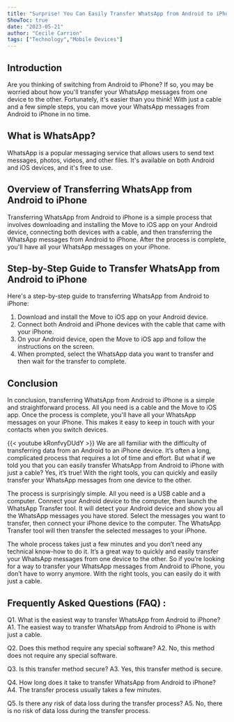 ```yaml
---
title: "Surprise! You Can Easily Transfer WhatsApp from Android to iPhone with Just a Cable!"
ShowToc: true 
date: "2023-05-21"
author: "Cecile Carrion" 
tags: ["Technology","Mobile Devices"]
---
```

## Introduction 

Are you thinking of switching from Android to iPhone? If so, you may be worried about how you'll transfer your WhatsApp messages from one device to the other. Fortunately, it's easier than you think! With just a cable and a few simple steps, you can move your WhatsApp messages from Android to iPhone in no time. 

## What is WhatsApp?

WhatsApp is a popular messaging service that allows users to send text messages, photos, videos, and other files. It's available on both Android and iOS devices, and it's free to use.

## Overview of Transferring WhatsApp from Android to iPhone

Transferring WhatsApp from Android to iPhone is a simple process that involves downloading and installing the Move to iOS app on your Android device, connecting both devices with a cable, and then transferring the WhatsApp messages from Android to iPhone. After the process is complete, you'll have all your WhatsApp messages on your iPhone.

## Step-by-Step Guide to Transfer WhatsApp from Android to iPhone

Here's a step-by-step guide to transferring WhatsApp from Android to iPhone: 

1. Download and install the Move to iOS app on your Android device. 
2. Connect both Android and iPhone devices with the cable that came with your iPhone. 
3. On your Android device, open the Move to iOS app and follow the instructions on the screen. 
4. When prompted, select the WhatsApp data you want to transfer and then wait for the transfer to complete. 

## Conclusion

In conclusion, transferring WhatsApp from Android to iPhone is a simple and straightforward process. All you need is a cable and the Move to iOS app. Once the process is complete, you'll have all your WhatsApp messages on your iPhone. This makes it easy to keep in touch with your contacts when you switch devices.

{{< youtube kRonfvyDUdY >}} 
We are all familiar with the difficulty of transferring data from an Android to an iPhone device. It’s often a long, complicated process that requires a lot of time and effort. But what if we told you that you can easily transfer WhatsApp from Android to iPhone with just a cable? Yes, it’s true! With the right tools, you can quickly and easily transfer your WhatsApp messages from one device to the other.

The process is surprisingly simple. All you need is a USB cable and a computer. Connect your Android device to the computer, then launch the WhatsApp Transfer tool. It will detect your Android device and show you all the WhatsApp messages you have stored. Select the messages you want to transfer, then connect your iPhone device to the computer. The WhatsApp Transfer tool will then transfer the selected messages to your iPhone.

The whole process takes just a few minutes and you don’t need any technical know-how to do it. It’s a great way to quickly and easily transfer your WhatsApp messages from one device to the other. So if you’re looking for a way to transfer your WhatsApp messages from Android to iPhone, you don’t have to worry anymore. With the right tools, you can easily do it with just a cable.

## Frequently Asked Questions (FAQ) :
Q1. What is the easiest way to transfer WhatsApp from Android to iPhone?
A1. The easiest way to transfer WhatsApp from Android to iPhone is with just a cable. 

Q2. Does this method require any special software?
A2. No, this method does not require any special software.

Q3. Is this transfer method secure?
A3. Yes, this transfer method is secure.

Q4. How long does it take to transfer WhatsApp from Android to iPhone?
A4. The transfer process usually takes a few minutes.

Q5. Is there any risk of data loss during the transfer process?
A5. No, there is no risk of data loss during the transfer process.


